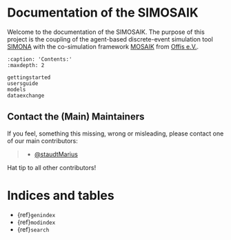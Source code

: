 # Documentation of the SIMOSAIK

Welcome to the documentation of the SIMOSAIK.
The purpose of this project is the coupling of the agent-based discrete-event simulation tool [SIMONA](https://github.com/ie3-institute/simona)
with the co-simulation framework [MOSAIK](https://mosaik.offis.de/) from [Offis e.V.](https://www.offis.de/).


```{toctree}
:caption: 'Contents:'
:maxdepth: 2

gettingstarted
usersguide
models
dataexchange
```

## Contact the (Main) Maintainers

If you feel, something this missing, wrong or misleading, please contact one of our main contributors:

> - [@staudtMarius](https://github.com/staudtMarius)

Hat tip to all other contributors!

# Indices and tables

- {ref}`genindex`
- {ref}`modindex`
- {ref}`search`
